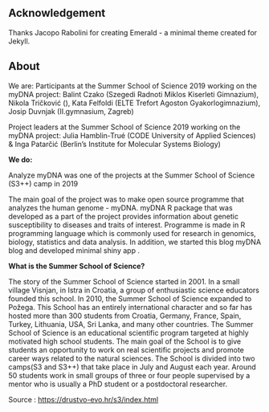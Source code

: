 ## Acknowledgement
Thanks Jacopo Rabolini for creating Emerald - a minimal theme created for Jekyll. 


## About
We are:
Participants at the Summer School of Science 2019 working on the myDNA project: 
Balint Czako (Szegedi Radnoti Miklos Kiserleti Gimnazium), 
Nikola Tričković (), 
Kata Felfoldi (ELTE Trefort Agoston Gyakorlogimnazium), 
Josip Duvnjak (II.gymnasium, Zagreb)

Project leaders at the Summer School of Science 2019 working on the myDNA project: 
Julia Hamblin-Trué (CODE University of Applied Sciences) & 
Inga Patarčić (Berlin’s Institute for Molecular Systems Biology)



__We do:__


Analyze myDNA was one of the projects at the Summer School of Science (S3++) camp in 2019

The main goal of the project was to make open source programme that analyzes the human genome - myDNA. myDNA R package that was developed as a part of the project provides information about genetic susceptibility to diseases and traits of interest. Programme is made in R programming language which is commonly used for research in genomics, biology, statistics and data analysis. In addition, we started this blog myDNA blog and developed minimal shiny app .


__What is the Summer School of Science?__


The story of the Summer School of Science started in 2001. In a small village Visnjan, in Istra in Croatia, a group of enthusiastic science educators founded this school. In 2010, the Summer School of Science expanded to Požega. This School has an entirely international character and so far has hosted more than 300 students from Croatia, Germany, France, Spain, Turkey, Lithuania, USA, Sri Lanka, and many other countries. The Summer School of Science is an educational scientific program targeted at highly motivated high school students. The main goal of the School is to give students an opportunity to work on real scientific projects and promote career ways related to the natural sciences. The School is divided into two camps(S3 and S3++) that take place in July and August each year. Around 50 students work in small groups of three or four people supervised by a mentor who is usually a PhD student or a postdoctoral researcher.

Source : https://drustvo-evo.hr/s3/index.html
